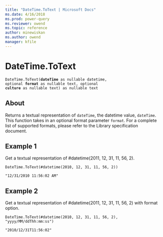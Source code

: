 ```yaml
---
title: "DateTime.ToText | Microsoft Docs"
ms.date: 4/16/2018
ms.prod: power-query
ms.reviewer: owend
ms.topic: reference
author: minewiskan
ms.author: owend
manager: kfile
---
```

# DateTime.ToText
<code>DateTime.ToText(**dateTime** as nullable datetime, optional **format** as nullable text, optional **culture** as nullable text) as nullable text</code>

## About
Returns a textual representation of <code>dateTime</code>, the datetime value, <code>dateTime</code>. This function takes in an optional format parameter <code>format</code>. For a complete list of supported formats, please refer to the Library specification document.

## Example 1
Get a textual representation of #datetime(2011, 12, 31, 11, 56, 2).


```
DateTime.ToText(#datetime(2010, 12, 31, 11, 56, 2))
```

```
"12/31/2010 11:56:02 AM"
```


## Example 2

Get a textual representation of #datetime(2011, 12, 31, 11, 56, 2) with format option.

```
DateTime.ToText(#datetime(2010, 12, 31, 11, 56, 2), "yyyy/MM/ddThh:mm:ss")
```

```
"2010/12/31T11:56:02"
```


